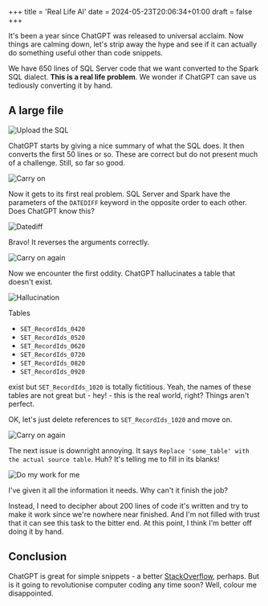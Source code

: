 +++
title = 'Real Life AI'
date = 2024-05-23T20:06:34+01:00
draft = false
+++

It's been a year since ChatGPT was released to universal acclaim. Now things are calming down, let's strip away the hype and see if it can actually do something useful other than code snippets.

We have 650 lines of SQL Server code that we want converted to the Spark SQL dialect. **This is a real life problem**. We wonder if ChatGPT can save us tediously converting it by hand.

## A large file

![Upload the SQL](/img/blog/rows_upload.png)

ChatGPT starts by giving a nice summary of what the SQL does. It then converts the first 50 lines or so. These are correct but do not present much of a challenge. Still, so far so good.

![Carry on](/img/blog/carry_on.png)

Now it gets to its first real problem. SQL Server and Spark have the parameters of the `DATEDIFF` keyword in the opposite order to each other. Does ChatGPT know this?

![Datediff](/img/blog/datediff.png)

Bravo! It reverses the arguments correctly.

![Carry on again](/img/blog/carry_on_2.png)

Now we encounter the first oddity. ChatGPT hallucinates a table that doesn't exist.

![Hallucination](/img/blog/hallucination.png)

Tables

- `SET_RecordIds_0420`
- `SET_RecordIds_0520`
- `SET_RecordIds_0620`
- `SET_RecordIds_0720`
- `SET_RecordIds_0820`
- `SET_RecordIds_0920`

exist but `SET_RecordIds_1020` is totally fictitious. Yeah, the names of these tables are not great but - hey! - this is the real world, right? Things aren't perfect. 

OK, let's just delete references to `SET_RecordIds_1020` and move on.

![Carry on again](/img/blog/carry_on_3.png)

The next issue is downright annoying. It says `Replace 'some_table' with the actual source table`. Huh? It's telling me to fill in its blanks!

![Do my work for me](/img/blog/replace_table.png)

I've given it all the information it needs. Why can't it finish the job? 

Instead, I need to decipher about 200 lines of code it's written and try to make it work since we're nowhere near finished. 
And I'm not filled with trust that it can see this task to the bitter end.
At this point, I think I'm better off doing it by hand.

## Conclusion

ChatGPT is great for simple snippets - a better [StackOverflow](https://stackoverflow.com/), perhaps. But is it going to revolutionise computer coding any time soon? Well, colour me disappointed.
